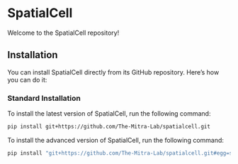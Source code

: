 # SpatialCell

Welcome to the SpatialCell repository!


## Installation

You can install SpatialCell directly from its GitHub repository. Here’s how you can do it:

### Standard Installation

To install the latest version of SpatialCell, run the following command:

```bash
pip install git+https://github.com/The-Mitra-Lab/spatialcell.git
```

To install the advanced version of SpatialCell, run the following command:
```bash
pip install "git+https://github.com/The-Mitra-Lab/spatialcell.git#egg=spatialcell[advanced]"
```
